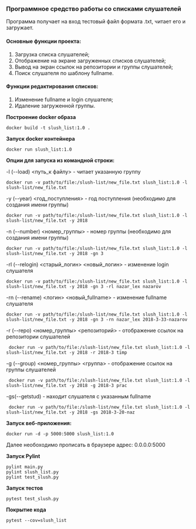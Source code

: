 ### Программное средство работы со списками слушателей

Программа получает на вход тестовый файл формата .txt, читает его и загружает.  

#### Основные функции проекта:

1. Загрузка списка слушателей;
2. Отображение на экране загруженных списков слушателей;
3. Вывод на экран ссылок на репозитории и группы слушателей;
4. Поиск слушателя по шаблону fullname.

#### Функции редактирования списков: 

1. Изменение fullname и login cлушателя; 
2. Идаление загруженной группы.

**Построение docker образа**
```
docker build -t slush_list:1.0 .
```

**Запуск docker контейнера**
```
docker run slush_list:1.0
```

**Опции для запуска из командной строки:**
 
 -l (--load) <путь_к файлу> - читает указанную группу
 
 ```
 docker run -v path/to/file:/slush-list/new_file.txt slush_list:1.0 -l slush-list/new_file.txt
```

-y (--year) <год_поступления> - год поступления (необходимо для создания имени группы)

```
docker run -v path/to/file:/slush-list/new_file.txt slush_list:1.0 -l slush-list/new_file.txt -y 2018
```

-n (--number) <номер_группы> - номер группы (необходимо для создания имени группы)

```
docker run -v path/to/file:/slush-list/new_file.txt slush_list:1.0 -l slush-list/new_file.txt -y 2018 -gn 3
```

-rl (--relogin) <старый_логин> <новый_логин> - изменение login слушателя

```
docker run -v path/to/file:/slush-list/new_file.txt slush_list:1.0 -l slush-list/new_file.txt -y 2018 -gn 3 -rl nazar_lex nazarov
```

-rn (--rename) <логин> <новый_fullname> - изменение fullname слушателя

 ```
 docker run -v path/to/file:/slush-list/new_file.txt slush_list:1.0 -l slush-list/new_file.txt -y 2018 -gn 3 -rn nazar_lex 2018-3-33-nazarov
```

-r (--repo) <номер_группы> <репозиторий> - отображение ссылок на репозитории слушателей

```
 docker run -v path/to/file:/slush-list/new_file.txt slush_list:1.0 -l slush-list/new_file.txt -y 2018 -r 2018-3 timp
```

-g (--group) <номер_группы> <группа> - отображение ссылок на группы слушателей

```
 docker run -v path/to/file:/slush-list/new_file.txt slush_list:1.0 -l slush-list/new_file.txt -y 2018 -g 2018-3 prac
```

-gs(--getstud) <fullname> - находит слушателя с указанным fullname

```
 docker run -v path/to/file:/slush-list/new_file.txt slush_list:1.0 -l slush-list/new_file.txt -y 2018 -gs 2018-3-20-naz
```

**Запуск веб-приложения:**

```
docker run -d -p 5000:5000 slush_list:1.0
```

Далее необоходимо прописать в браузере адрес: 0.0.0.0:5000


**Запуск Pylint**

```
pylint main.py
pylint slush_list.py
pylint test_slush.py
 ```
 
**Запуск тестов**
```
pytest test_slush.py 
```

**Покрытие кода**
```
pytest --cov=slush_list
```

